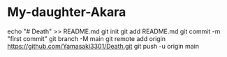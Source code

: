 # My-daughter-Akara
echo "# Death" >> README.md git init git add README.md git commit -m "first commit" git branch -M main git remote add origin https://github.com/Yamasaki3301/Death.git git push -u origin main

